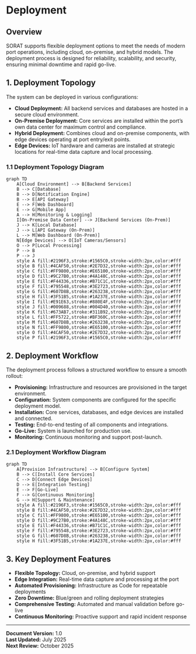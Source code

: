 # Deployment

## Overview

SORAT supports flexible deployment options to meet the needs of modern port operations, including cloud, on-premise, and hybrid models. The deployment process is designed for reliability, scalability, and security, ensuring minimal downtime and rapid go-live.

## 1. Deployment Topology

The system can be deployed in various configurations:
- **Cloud Deployment:** All backend services and databases are hosted in a secure cloud environment.
- **On-Premise Deployment:** Core services are installed within the port’s own data center for maximum control and compliance.
- **Hybrid Deployment:** Combines cloud and on-premise components, with edge devices operating at port entry/exit points.
- **Edge Devices:** IoT hardware and cameras are installed at strategic locations for real-time data capture and local processing.

### 1.1 Deployment Topology Diagram

```mermaid
graph TD
    A[Cloud Environment] --> B[Backend Services]
    B --> C[Database]
    B --> D[Notification Engine]
    B --> E[API Gateway]
    E --> F[Web Dashboard]
    E --> G[Mobile App]
    A --> H[Monitoring & Logging]
    I[On-Premise Data Center] --> J[Backend Services (On-Prem)]
    J --> K[Local Database]
    J --> L[API Gateway (On-Prem)]
    L --> M[Web Dashboard (On-Prem)]
    N[Edge Devices] --> O[IoT Cameras/Sensors]
    O --> P[Local Processing]
    P --> B
    P --> J
    style A fill:#2196F3,stroke:#1565C0,stroke-width:2px,color:#fff
    style B fill:#4CAF50,stroke:#2E7D32,stroke-width:2px,color:#fff
    style C fill:#FF9800,stroke:#E65100,stroke-width:2px,color:#fff
    style D fill:#9C27B0,stroke:#4A148C,stroke-width:2px,color:#fff
    style E fill:#F44336,stroke:#B71C1C,stroke-width:2px,color:#fff
    style F fill:#795548,stroke:#3E2723,stroke-width:2px,color:#fff
    style G fill:#607D8B,stroke:#263238,stroke-width:2px,color:#fff
    style H fill:#3F51B5,stroke:#1A237E,stroke-width:2px,color:#fff
    style I fill:#E91E63,stroke:#880E4F,stroke-width:2px,color:#fff
    style J fill:#009688,stroke:#004D40,stroke-width:2px,color:#fff
    style K fill:#673AB7,stroke:#311B92,stroke-width:2px,color:#fff
    style L fill:#FF5722,stroke:#BF360C,stroke-width:2px,color:#fff
    style M fill:#607D8B,stroke:#263238,stroke-width:2px,color:#fff
    style N fill:#FF9800,stroke:#E65100,stroke-width:2px,color:#fff
    style O fill:#4CAF50,stroke:#2E7D32,stroke-width:2px,color:#fff
    style P fill:#2196F3,stroke:#1565C0,stroke-width:2px,color:#fff
```

## 2. Deployment Workflow

The deployment process follows a structured workflow to ensure a smooth rollout:
- **Provisioning:** Infrastructure and resources are provisioned in the target environment.
- **Configuration:** System components are configured for the specific deployment model.
- **Installation:** Core services, databases, and edge devices are installed and connected.
- **Testing:** End-to-end testing of all components and integrations.
- **Go-Live:** System is launched for production use.
- **Monitoring:** Continuous monitoring and support post-launch.

### 2.1 Deployment Workflow Diagram

```mermaid
graph TD
    A[Provision Infrastructure] --> B[Configure System]
    B --> C[Install Core Services]
    C --> D[Connect Edge Devices]
    D --> E[Integration Testing]
    E --> F[Go-Live]
    F --> G[Continuous Monitoring]
    G --> H[Support & Maintenance]
    style A fill:#2196F3,stroke:#1565C0,stroke-width:2px,color:#fff
    style B fill:#4CAF50,stroke:#2E7D32,stroke-width:2px,color:#fff
    style C fill:#FF9800,stroke:#E65100,stroke-width:2px,color:#fff
    style D fill:#9C27B0,stroke:#4A148C,stroke-width:2px,color:#fff
    style E fill:#F44336,stroke:#B71C1C,stroke-width:2px,color:#fff
    style F fill:#795548,stroke:#3E2723,stroke-width:2px,color:#fff
    style G fill:#607D8B,stroke:#263238,stroke-width:2px,color:#fff
    style H fill:#3F51B5,stroke:#1A237E,stroke-width:2px,color:#fff
```

## 3. Key Deployment Features

- **Flexible Topology:** Cloud, on-premise, and hybrid support
- **Edge Integration:** Real-time data capture and processing at the port
- **Automated Provisioning:** Infrastructure as Code for repeatable deployments
- **Zero Downtime:** Blue/green and rolling deployment strategies
- **Comprehensive Testing:** Automated and manual validation before go-live
- **Continuous Monitoring:** Proactive support and rapid incident response

---

**Document Version:** 1.0  
**Last Updated:** July 2025  
**Next Review:** October 2025 
